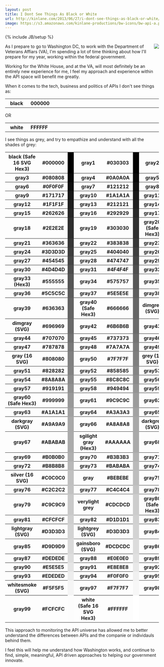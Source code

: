 ```yaml
---
layout: post
title: I Dont See Things As Black or White
url: http://kinlane.com/2013/06/27/i-dont-see-things-as-black-or-white/
image: https://s3.amazonaws.com/kinlane-productions/bw-icons/bw-api-a.png
---
```

{% include JB/setup %}
<p>
     <img src="https://s3.amazonaws.com/kinlane-productions/pif/pif-smaller.jpg"  align="right" />
</p>
<p>
     As I prepare to go to Washington DC, to work with the Department of Veterans Affiars (VA), I'm spending a lot of time thinking about how I'll prepare for my year, working within the federal government.  
</p>
<p>
     Working for the White House, and at the VA, will most definitely be an entirely new experience for me, I feel my approach and experience within the API space will benefit me greatly. 
</p>
<p>
     When it comes to the tech, business and politics of APIs I don't see things as:
</p>
<table>
     <tbody>
          <tr>
               <th width="15%">
                    black
               </th>
               <th width="5%">
                    000000
               </th>
               <td>
                     
               </td>
          </tr>
     </tbody>
</table>
<p>
     OR
</p>
<table>
     <tbody>
          <tr>
               <th width="15%">
                    white
               </th>
               <th width="5%">
                    FFFFFF
               </th>
               <td>
                     
               </td>
          </tr>
     </tbody>
</table>
<p>
     I see things as grey, and try to empathize and understand with all the shades of grey:
</p>
<table>
<tr><th width="15%">black (Safe 16 SVG Hex3)</th><th width="5%">#000000</th><td bgcolor="#000000">&nbsp;</td><th width="15%">gray1</th><th width="5%">#030303</th><td bgcolor="#030303">&nbsp;</td><th width="15%">gray2</th><th width="5%">#050505</th><td bgcolor="#050505">&nbsp;</td></tr>
<tr><th>gray3</th><th>#080808</th><td bgcolor="#080808">&nbsp;</td><th>gray4</th><th>#0A0A0A</th><td bgcolor="#0A0A0A">&nbsp;</td><th>gray5</th><th>#0D0D0D</th><td bgcolor="#0D0D0D">&nbsp;</td></tr>
<tr><th>gray6</th><th>#0F0F0F</th><td bgcolor="#0F0F0F">&nbsp;</td><th>gray7</th><th>#121212</th><td bgcolor="#121212">&nbsp;</td><th>gray8</th><th>#141414</th><td bgcolor="#141414">&nbsp;</td></tr>
<tr><th>gray9</th><th>#171717</th><td bgcolor="#171717">&nbsp;</td><th>gray10</th><th>#1A1A1A</th><td bgcolor="#1A1A1A">&nbsp;</td><th>gray11</th><th>#1C1C1C</th><td bgcolor="#1C1C1C">&nbsp;</td></tr>
<tr><th>gray12</th><th>#1F1F1F</th><td bgcolor="#1F1F1F">&nbsp;</td><th>gray13</th><th>#212121</th><td bgcolor="#212121">&nbsp;</td><th>gray14</th><th>#242424</th><td bgcolor="#242424">&nbsp;</td></tr>
<tr><th>gray15</th><th>#262626</th><td bgcolor="#262626">&nbsp;</td><th>gray16</th><th>#292929</th><td bgcolor="#292929">&nbsp;</td><th>gray17</th><th>#2B2B2B</th><td bgcolor="#2B2B2B">&nbsp;</td></tr>
<tr><th>gray18</th><th>#2E2E2E</th><td bgcolor="#2E2E2E">&nbsp;</td><th>gray19</th><th>#303030</th><td bgcolor="#303030">&nbsp;</td><th>gray20 (Safe Hex3)</th><th>#333333</th><td bgcolor="#333333">&nbsp;</td></tr>
<tr><th>gray21</th><th>#363636</th><td bgcolor="#363636">&nbsp;</td><th>gray22</th><th>#383838</th><td bgcolor="#383838">&nbsp;</td><th>gray23</th><th>#3B3B3B</th><td bgcolor="#3B3B3B">&nbsp;</td></tr>
<tr><th>gray24</th><th>#3D3D3D</th><td bgcolor="#3D3D3D">&nbsp;</td><th>gray25</th><th>#404040</th><td bgcolor="#404040">&nbsp;</td><th>gray26</th><th>#424242</th><td bgcolor="#424242">&nbsp;</td></tr>
<tr><th>gray27</th><th>#454545</th><td bgcolor="#454545">&nbsp;</td><th>gray28</th><th>#474747</th><td bgcolor="#474747">&nbsp;</td><th>gray29</th><th>#4A4A4A</th><td bgcolor="#4A4A4A">&nbsp;</td></tr>
<tr><th>gray30</th><th>#4D4D4D</th><td bgcolor="#4D4D4D">&nbsp;</td><th>gray31</th><th>#4F4F4F</th><td bgcolor="#4F4F4F">&nbsp;</td><th>gray32</th><th>#525252</th><td bgcolor="#525252">&nbsp;</td></tr>
<tr><th>gray33 (Hex3)</th><th>#555555</th><td bgcolor="#555555">&nbsp;</td><th>gray34</th><th>#575757</th><td bgcolor="#575757">&nbsp;</td><th>gray35</th><th>#595959</th><td bgcolor="#595959">&nbsp;</td></tr>
<tr><th>gray36</th><th>#5C5C5C</th><td bgcolor="#5C5C5C">&nbsp;</td><th>gray37</th><th>#5E5E5E</th><td bgcolor="#5E5E5E">&nbsp;</td><th>gray38</th><th>#616161</th><td bgcolor="#616161">&nbsp;</td></tr>
<tr><th>gray39</th><th>#636363</th><td bgcolor="#636363">&nbsp;</td><th>gray40 (Safe Hex3)</th><th>#666666</th><td bgcolor="#666666">&nbsp;</td><th>dimgrey (SVG)</th><th>#696969</th><td bgcolor="#696969">&nbsp;</td></tr>
<tr><th>dimgray (SVG)</th><th>#696969</th><td bgcolor="#696969">&nbsp;</td><th>gray42</th><th>#6B6B6B</th><td bgcolor="#6B6B6B">&nbsp;</td><th>gray43</th><th>#6E6E6E</th><td bgcolor="#6E6E6E">&nbsp;</td></tr>
<tr><th>gray44</th><th>#707070</th><td bgcolor="#707070">&nbsp;</td><th>gray45</th><th>#737373</th><td bgcolor="#737373">&nbsp;</td><th>gray46</th><th>#757575</th><td bgcolor="#757575">&nbsp;</td></tr>
<tr><th>gray47</th><th>#787878</th><td bgcolor="#787878">&nbsp;</td><th>gray48</th><th>#7A7A7A</th><td bgcolor="#7A7A7A">&nbsp;</td><th>gray49</th><th>#7D7D7D</th><td bgcolor="#7D7D7D">&nbsp;</td></tr>
<tr><th>gray (16 SVG)</th><th>#808080</th><td bgcolor="#808080">&nbsp;</td><th>gray50</th><th>#7F7F7F</th><td bgcolor="#7F7F7F">&nbsp;</td><th>grey (16 SVG)</th><th>#808080</th><td bgcolor="#808080">&nbsp;</td></tr>
<tr><th>gray51</th><th>#828282</th><td bgcolor="#828282">&nbsp;</td><th>gray52</th><th>#858585</th><td bgcolor="#858585">&nbsp;</td><th>gray53</th><th>#878787</th><td bgcolor="#878787">&nbsp;</td></tr>
<tr><th>gray54</th><th>#8A8A8A</th><td bgcolor="#8A8A8A">&nbsp;</td><th>gray55</th><th>#8C8C8C</th><td bgcolor="#8C8C8C">&nbsp;</td><th>gray56</th><th>#8F8F8F</th><td bgcolor="#8F8F8F">&nbsp;</td></tr>
<tr><th>gray57</th><th>#919191</th><td bgcolor="#919191">&nbsp;</td><th>gray58</th><th>#949494</th><td bgcolor="#949494">&nbsp;</td><th>gray59</th><th>#969696</th><td bgcolor="#969696">&nbsp;</td></tr>
<tr><th>gray60 (Safe Hex3)</th><th>#999999</th><td bgcolor="#999999">&nbsp;</td><th>gray61</th><th>#9C9C9C</th><td bgcolor="#9C9C9C">&nbsp;</td><th>gray62</th><th>#9E9E9E</th><td bgcolor="#9E9E9E">&nbsp;</td></tr>
<tr><th>gray63</th><th>#A1A1A1</th><td bgcolor="#A1A1A1">&nbsp;</td><th>gray64</th><th>#A3A3A3</th><td bgcolor="#A3A3A3">&nbsp;</td><th>gray65</th><th>#A6A6A6</th><td bgcolor="#A6A6A6">&nbsp;</td></tr>
<tr><th>darkgray (SVG)</th><th>#A9A9A9</th><td bgcolor="#A9A9A9">&nbsp;</td><th>gray66</th><th>#A8A8A8</th><td bgcolor="#A8A8A8">&nbsp;</td><th>darkgrey (SVG)</th><th>#A9A9A9</th><td bgcolor="#A9A9A9">&nbsp;</td></tr>
<tr><th>gray67</th><th>#ABABAB</th><td bgcolor="#ABABAB">&nbsp;</td><th>sgilight gray (Hex3)</th><th>#AAAAAA</th><td bgcolor="#AAAAAA">&nbsp;</td><th>gray68</th><th>#ADADAD</th><td bgcolor="#ADADAD">&nbsp;</td></tr>
<tr><th>gray69</th><th>#B0B0B0</th><td bgcolor="#B0B0B0">&nbsp;</td><th>gray70</th><th>#B3B3B3</th><td bgcolor="#B3B3B3">&nbsp;</td><th>gray71</th><th>#B5B5B5</th><td bgcolor="#B5B5B5">&nbsp;</td></tr>
<tr><th>gray72</th><th>#B8B8B8</th><td bgcolor="#B8B8B8">&nbsp;</td><th>gray73</th><th>#BABABA</th><td bgcolor="#BABABA">&nbsp;</td><th>gray74</th><th>#BDBDBD</th><td bgcolor="#BDBDBD">&nbsp;</td></tr>
<tr><th>silver (16 SVG)</th><th>#C0C0C0</th><td bgcolor="#C0C0C0">&nbsp;</td><th>gray</th><th>#BEBEBE</th><td bgcolor="#BEBEBE">&nbsp;</td><th>gray75</th><th>#BFBFBF</th><td bgcolor="#BFBFBF">&nbsp;</td></tr>
<tr><th>gray76</th><th>#C2C2C2</th><td bgcolor="#C2C2C2">&nbsp;</td><th>gray77</th><th>#C4C4C4</th><td bgcolor="#C4C4C4">&nbsp;</td><th>gray78</th><th>#C7C7C7</th><td bgcolor="#C7C7C7">&nbsp;</td></tr>
<tr><th>gray79</th><th>#C9C9C9</th><td bgcolor="#C9C9C9">&nbsp;</td><th>verylight grey</th><th>#CDCDCD</th><td bgcolor="#CDCDCD">&nbsp;</td><th>gray80 (Safe Hex3)</th><th>#CCCCCC</th><td bgcolor="#CCCCCC">&nbsp;</td></tr>
<tr><th>gray81</th><th>#CFCFCF</th><td bgcolor="#CFCFCF">&nbsp;</td><th>gray82</th><th>#D1D1D1</th><td bgcolor="#D1D1D1">&nbsp;</td><th>gray83</th><th>#D4D4D4</th><td bgcolor="#D4D4D4">&nbsp;</td></tr>
<tr><th>lightgray (SVG)</th><th>#D3D3D3</th><td bgcolor="#D3D3D3">&nbsp;</td><th>lightgrey (SVG)</th><th>#D3D3D3</th><td bgcolor="#D3D3D3">&nbsp;</td><th>gray84</th><th>#D6D6D6</th><td bgcolor="#D6D6D6">&nbsp;</td></tr>
<tr><th>gray85</th><th>#D9D9D9</th><td bgcolor="#D9D9D9">&nbsp;</td><th>gainsboro (SVG)</th><th>#DCDCDC</th><td bgcolor="#DCDCDC">&nbsp;</td><th>gray86</th><th>#DBDBDB</th><td bgcolor="#DBDBDB">&nbsp;</td></tr>
<tr><th>gray87</th><th>#DEDEDE</th><td bgcolor="#DEDEDE">&nbsp;</td><th>gray88</th><th>#E0E0E0</th><td bgcolor="#E0E0E0">&nbsp;</td><th>gray89</th><th>#E3E3E3</th><td bgcolor="#E3E3E3">&nbsp;</td></tr>
<tr><th>gray90</th><th>#E5E5E5</th><td bgcolor="#E5E5E5">&nbsp;</td><th>gray91</th><th>#E8E8E8</th><td bgcolor="#E8E8E8">&nbsp;</td><th>gray92</th><th>#EBEBEB</th><td bgcolor="#EBEBEB">&nbsp;</td></tr>
<tr><th>gray93</th><th>#EDEDED</th><td bgcolor="#EDEDED">&nbsp;</td><th>gray94</th><th>#F0F0F0</th><td bgcolor="#F0F0F0">&nbsp;</td><th>gray95</th><th>#F2F2F2</th><td bgcolor="#F2F2F2">&nbsp;</td></tr>
<tr><th>whitesmoke (SVG)</th><th>#F5F5F5</th><td bgcolor="#F5F5F5">&nbsp;</td><th>gray97</th><th>#F7F7F7</th><td bgcolor="#F7F7F7">&nbsp;</td><th>gray98</th><th>#FAFAFA</th><td bgcolor="#FAFAFA">&nbsp;</td></tr>
<tr><th>gray99</th><th>#FCFCFC</th><td bgcolor="#FCFCFC">&nbsp;</td><th>white (Safe 16 SVG Hex3)</th><th>#FFFFFF</th><td bgcolor="#FFFFFF">&nbsp;</td><th><th>&nbsp;</tr></table>
<p>
     This iapproach to monitoring the API universe has allowed me to better understand the differences between APIs and the companie or individauls behind them.  
</p>
<p>
     I feel this will help me understand how Washington works, and continue to find, simple, meaningful, API driven approaches to helping our government innovate.
</p>